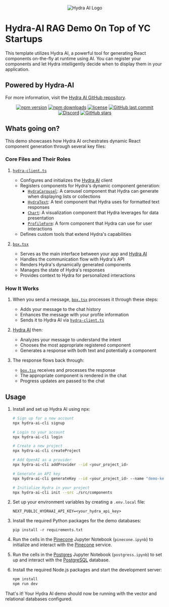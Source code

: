 <p align="center">
  <img src="https://github.com/michaelmagan/hydraai/raw/main/github-hydra-ai.png" alt="Hydra AI Logo">
</p>

# Hydra-AI RAG Demo On Top of YC Startups

This template utilizes Hydra AI, a powerful tool for generating React components on-the-fly at runtime using AI. You can register your components and let Hydra intelligently decide when to display them in your application.

## Powered by Hydra-AI

For more information, visit the [Hydra AI GitHub repository](https://github.com/michaelmagan/hydraai/tree/main).

<p align="center">
  <a href="https://www.npmjs.com/package/hydra-ai"><img src="https://img.shields.io/npm/v/hydra-ai.svg" alt="npm version"></a>
  <a href="https://www.npmjs.com/package/hydra-ai"><img src="https://img.shields.io/npm/dm/hydra-ai.svg" alt="npm downloads"></a>
  <a href="https://github.com/michaelmagan/hydraai/blob/main/LICENSE"><img src="https://img.shields.io/github/license/michaelmagan/hydraai.svg" alt="license"></a>
  <a href="https://github.com/michaelmagan/hydraai/commits/main"><img src="https://img.shields.io/github/last-commit/michaelmagan/hydraai.svg" alt="GitHub last commit"></a>
  <a href="https://discord.gg/dJNvPEHth6"><img src="https://img.shields.io/discord/1251581895414911016?color=7289da&label=discord" alt="Discord"></a>
  <a href="https://github.com/michaelmagan/hydraai/stargazers"><img src="https://img.shields.io/github/stars/michaelmagan/hydraai.svg?style=social" alt="GitHub stars"></a>
</p>

## Whats going on?

This demo showcases how Hydra AI orchestrates dynamic React component generation through several key files:

### Core Files and Their Roles

1. [`hydra-client.ts`](src/hydra-client.ts)

   - Configures and initializes the [Hydra AI](https://github.com/michaelmagan/hydraai) client
   - Registers components for Hydra's dynamic component generation:
     - [`HydraCarousel`](src/components/hydra/carousel.tsx): A carousel component that Hydra can generate when displaying lists or collections
     - [`HydraText`](src/components/hydra/text.tsx): A text component that Hydra uses for formatted text responses
     - [`Chart`](src/components/hydra/chart.tsx): A visualization component that Hydra leverages for data presentation
     - [`ProfileForm`](src/components/chat/profile.tsx): A form component that Hydra can use for user interactions
   - Defines custom tools that extend Hydra's capabilities

2. [`box.tsx`](src/components/chat/box.tsx)
   - Serves as the main interface between your app and [Hydra AI](https://github.com/michaelmagan/hydraai)
   - Handles the communication flow with Hydra's API
   - Renders Hydra's dynamically generated components
   - Manages the state of Hydra's responses
   - Provides context to Hydra for personalized interactions

### How It Works

1. When you send a message, [`box.tsx`](src/components/chat/box.tsx) processes it through these steps:

   - Adds your message to the chat history
   - Enhances the message with your profile information
   - Sends it to Hydra AI via [`hydra-client.ts`](src/hydra-client.ts)

2. [Hydra AI](https://github.com/michaelmagan/hydraai) then:

   - Analyzes your message to understand the intent
   - Chooses the most appropriate registered component
   - Generates a response with both text and potentially a component

3. The response flows back through:
   - [`box.tsx`](src/components/chat/box.tsx) receives and processes the response
   - The appropriate component is rendered in the chat
   - Progress updates are passed to the chat

## Usage

1. Install and set up Hydra AI using npx:

   ```bash
   # Sign up for a new account
   npx hydra-ai-cli signup

   # Login to your account
   npx hydra-ai-cli login

   # Create a new project
   npx hydra-ai-cli createProject

   # Add OpenAI as a provider
   npx hydra-ai-cli addProvider --id <your_project_id>

   # Generate an API key
   npx hydra-ai-cli generateKey --id <your_project_id> --name "demo-key"

   # Initialize Hydra in your project
   npx hydra-ai-cli init --src ./src/components
   ```

2. Set up your environment variables by creating a `.env.local` file:

   ```
   NEXT_PUBLIC_HYDRAAI_API_KEY=<your_hydra_api_key>
   ```

3. Install the required Python packages for the demo databases:

   ```
   pip install -r requirements.txt
   ```

4. Run the cells in the [Pinecone](pinecone.ipynb) Jupyter Notebook (`pinecone.ipynb`) to initialize and interact with the [Pinecone](https://www.pinecone.io/) service.

5. Run the cells in the [Postgres](postgress.ipynb) Jupyter Notebook (`postgress.ipynb`) to set up and interact with the [PostgreSQL](https://www.postgresql.org/) database.

6. Install the required Node.js packages and start the development server:
   ```bash
   npm install
   npm run dev
   ```

That's it! Your Hydra AI demo should now be running with the vector and relational databases configured.
